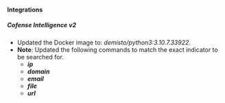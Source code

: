 
#### Integrations
##### Cofense Intelligence v2
- Updated the Docker image to: *demisto/python3:3.10.7.33922*.
- **Note**: Updated the following commands to match the exact indicator to be searched for.
    - ***ip***
    - ***domain***
    - ***email***
    - ***file***
    - ***url***